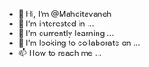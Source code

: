 - 👋 Hi, I’m @Mahditavaneh
- 👀 I’m interested in ...
- 🌱 I’m currently learning ...
- 💞️ I’m looking to collaborate on ...
- 📫 How to reach me ...

<!---
Mahditavaneh/Mahditavaneh is a ✨ special ✨ repository because its `README.md` (this file) appears on your GitHub profile.
You can click the Preview link to take a look at your changes.
--->
